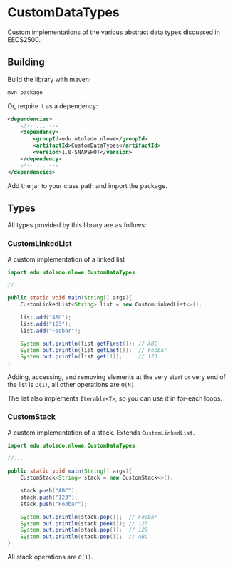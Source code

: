 # CustomDataTypes
Custom implementations of the various abstract data
types discussed in EECS2500.

## Building
Build the library with maven:

```bash
mvn package
```

Or, require it as a dependency:

```xml
<dependencies>
    <!-- ... -->
    <dependency>
        <groupId>edu.utoledo.nlowe</groupId>
        <artifactId>CustomDataTypes</artifactId>
        <version>1.0-SNAPSHOT</version>
    </dependency>
    <!-- ... -->
</dependencies>
```


Add the jar to your class path and import the package.

## Types
All types provided by this library are as follows:

### CustomLinkedList
A custom implementation of a linked list

```java
import edu.utoledo.nlowe.CustomDataTypes

//...

public static void main(String[] args){
    CustomLinkedList<String> list = new CustomLinkedList<>();

    list.add("ABC");
    list.add("123");
    list.add("Foobar");

    System.out.println(list.getFirst()); // ABC
    System.out.println(list.getLast());  // Foobar
    System.out.println(list.get(1));     // 123
}
```

Adding, accessing, and removing elements at the very
start or very end of the list is `O(1)`, all other
operations are `O(N)`.

The list also implements `Iterable<T>`, so you can
use it in for-each loops.

### CustomStack
A custom implementation of a stack. Extends `CustomLinkedList`.

```java
import edu.utoledo.nlowe.CustomDataTypes

//...

public static void main(String[] args){
    CustomStack<String> stack = new CustomStack<>();

    stack.push("ABC");
    stack.push("123");
    stack.push("Foobar");

    System.out.println(stack.pop());  // Foobar
    System.out.println(stack.peek()); // 123
    System.out.println(stack.pop());  // 123
    System.out.println(stack.pop());  // ABC
}
```

All stack operations are `O(1)`.
